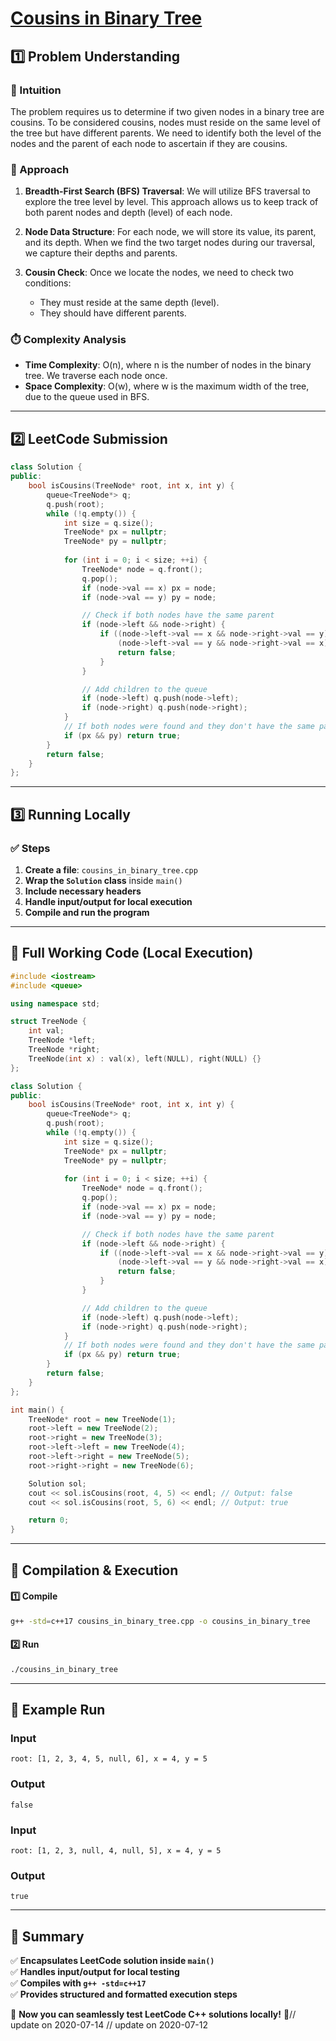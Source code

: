 # **[Cousins in Binary Tree](https://leetcode.com/problems/cousins-in-binary-tree/description/)**  

## **1️⃣ Problem Understanding**  
### **📌 Intuition**  
The problem requires us to determine if two given nodes in a binary tree are cousins. To be considered cousins, nodes must reside on the same level of the tree but have different parents. We need to identify both the level of the nodes and the parent of each node to ascertain if they are cousins.

### **🚀 Approach**  
1. **Breadth-First Search (BFS) Traversal**: We will utilize BFS traversal to explore the tree level by level. This approach allows us to keep track of both parent nodes and depth (level) of each node.
  
2. **Node Data Structure**: For each node, we will store its value, its parent, and its depth. When we find the two target nodes during our traversal, we capture their depths and parents.

3. **Cousin Check**: Once we locate the nodes, we need to check two conditions:
   - They must reside at the same depth (level).
   - They should have different parents.

### **⏱️ Complexity Analysis**  
- **Time Complexity**: O(n), where n is the number of nodes in the binary tree. We traverse each node once.
- **Space Complexity**: O(w), where w is the maximum width of the tree, due to the queue used in BFS.

---  

## **2️⃣ LeetCode Submission**  
```cpp
class Solution {
public:
    bool isCousins(TreeNode* root, int x, int y) {
        queue<TreeNode*> q;
        q.push(root);
        while (!q.empty()) {
            int size = q.size();
            TreeNode* px = nullptr;
            TreeNode* py = nullptr;
            
            for (int i = 0; i < size; ++i) {
                TreeNode* node = q.front();
                q.pop();
                if (node->val == x) px = node;
                if (node->val == y) py = node;

                // Check if both nodes have the same parent
                if (node->left && node->right) {
                    if ((node->left->val == x && node->right->val == y) || 
                        (node->left->val == y && node->right->val == x)) {
                        return false;
                    }
                }

                // Add children to the queue
                if (node->left) q.push(node->left);
                if (node->right) q.push(node->right);
            }
            // If both nodes were found and they don't have the same parent
            if (px && py) return true;
        }
        return false;
    }
};
```  

---  

## **3️⃣ Running Locally**  
### **✅ Steps**  
1. **Create a file**: `cousins_in_binary_tree.cpp`  
2. **Wrap the `Solution` class** inside `main()`  
3. **Include necessary headers**  
4. **Handle input/output for local execution**  
5. **Compile and run the program**  

---  

## **📝 Full Working Code (Local Execution)**  
```cpp
#include <iostream>
#include <queue>

using namespace std;

struct TreeNode {
    int val;
    TreeNode *left;
    TreeNode *right;
    TreeNode(int x) : val(x), left(NULL), right(NULL) {}
};

class Solution {
public:
    bool isCousins(TreeNode* root, int x, int y) {
        queue<TreeNode*> q;
        q.push(root);
        while (!q.empty()) {
            int size = q.size();
            TreeNode* px = nullptr;
            TreeNode* py = nullptr;
            
            for (int i = 0; i < size; ++i) {
                TreeNode* node = q.front();
                q.pop();
                if (node->val == x) px = node;
                if (node->val == y) py = node;

                // Check if both nodes have the same parent
                if (node->left && node->right) {
                    if ((node->left->val == x && node->right->val == y) || 
                        (node->left->val == y && node->right->val == x)) {
                        return false;
                    }
                }

                // Add children to the queue
                if (node->left) q.push(node->left);
                if (node->right) q.push(node->right);
            }
            // If both nodes were found and they don't have the same parent
            if (px && py) return true;
        }
        return false;
    }
};

int main() {
    TreeNode* root = new TreeNode(1);
    root->left = new TreeNode(2);
    root->right = new TreeNode(3);
    root->left->left = new TreeNode(4);
    root->left->right = new TreeNode(5);
    root->right->right = new TreeNode(6);

    Solution sol;
    cout << sol.isCousins(root, 4, 5) << endl; // Output: false
    cout << sol.isCousins(root, 5, 6) << endl; // Output: true

    return 0;
}
```  

---  

## **🔧 Compilation & Execution**  
#### **1️⃣ Compile**  
```bash
g++ -std=c++17 cousins_in_binary_tree.cpp -o cousins_in_binary_tree
```  

#### **2️⃣ Run**  
```bash
./cousins_in_binary_tree
```  

---  

## **🎯 Example Run**  
### **Input**  
```
root: [1, 2, 3, 4, 5, null, 6], x = 4, y = 5
```  
### **Output**  
```
false
```
### **Input**  
```
root: [1, 2, 3, null, 4, null, 5], x = 4, y = 5
```  
### **Output**  
```
true
```  

---  

## **📌 Summary**  
✅ **Encapsulates LeetCode solution inside `main()`**  
✅ **Handles input/output for local testing**  
✅ **Compiles with `g++ -std=c++17`**  
✅ **Provides structured and formatted execution steps**  

🚀 **Now you can seamlessly test LeetCode C++ solutions locally!** 🚀// update on 2020-07-14
// update on 2020-07-12
